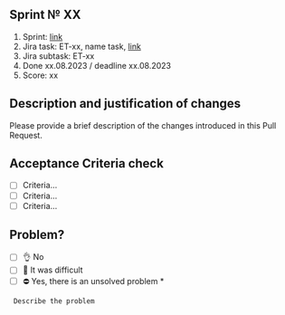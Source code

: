 ## Sprint № XX

1. Sprint: [link](https://github.com/rolling-scopes-school/tasks/blob/master/tasks/eCommerce-Application/Sprints/Sprint%231.md)
2. Jira task: ET-xx, name task, [link](https://huntertigerx.atlassian.net/browse/ET-14)
3. Jira subtask: ET-xx
4. Done xx.08.2023 / deadline xx.08.2023
5. Score: xx

## Description and justification of changes

Please provide a brief description of the changes introduced in this Pull Request.

## Acceptance Criteria check

- [ ] Criteria...
- [ ] Criteria...
- [ ] Criteria...

## Problem?

- [ ] 👌 No
- [ ] 😬 It was difficult
- [ ] ⛔ Yes, there is an unsolved problem \*

```
 Describe the problem
```
